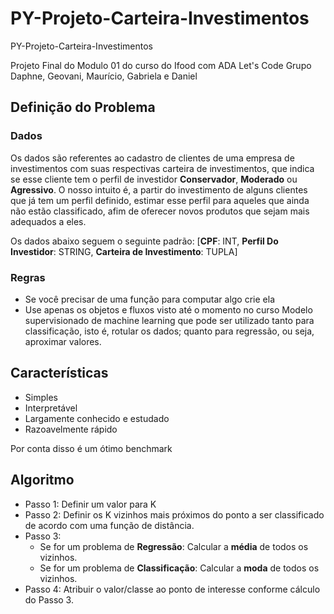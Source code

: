 # PY-Projeto-Carteira-Investimentos
PY-Projeto-Carteira-Investimentos

Projeto Final do Modulo 01 do curso do Ifood com ADA Let's Code
Grupo Daphne, Geovani, Maurício, Gabriela e Daniel

## Definição do Problema

### Dados
Os dados  são referentes ao cadastro de clientes de uma empresa de investimentos com suas respectivas carteira de investimentos, que indica se esse cliente tem o perfil de investidor **Conservador**, **Moderado** ou **Agressivo**.
O nosso intuito é, a partir do investimento de alguns clientes que já tem um perfil definido, estimar esse perfil para aqueles que ainda não estão classificado, afim de oferecer novos produtos que sejam mais adequados a eles. 

Os dados abaixo seguem o seguinte padrão:
[**CPF**: INT, **Perfil Do Investidor**: STRING, **Carteira de Investimento**: TUPLA]

### Regras
- Se você precisar de uma função para computar algo crie ela
- Use apenas os objetos e fluxos visto até o momento no curso
Modelo supervisionado de machine learning que pode ser utilizado tanto para classificação, isto é, rotular os dados; quanto para regressão, ou seja, aproximar valores.

## Características

- Simples
- Interpretável
- Largamente conhecido e estudado
- Razoavelmente rápido

Por conta disso é um ótimo benchmark
## Algoritmo

- Passo 1: 
    Definir um valor para K
- Passo 2: 
    Definir os K vizinhos mais próximos do ponto a ser classificado de acordo com uma função de distância.
- Passo 3:
    - Se for um problema de **Regressão**:
        Calcular a **média** de todos os vizinhos.
    - Se for um problema de **Classificação**:
        Calcular a **moda** de todos os vizinhos.
- Passo 4:
    Atribuir o valor/classe ao ponto de interesse conforme cálculo do Passo 3.

